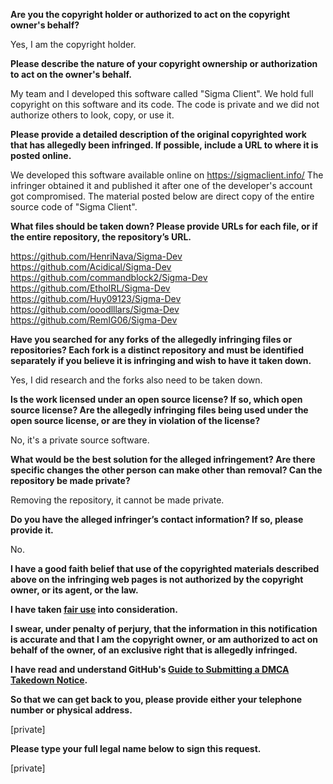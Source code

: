 **Are you the copyright holder or authorized to act on the copyright owner's behalf?**

Yes, I am the copyright holder.

**Please describe the nature of your copyright ownership or authorization to act on the owner's behalf.**

My team and I developed this software called "Sigma Client". We hold full copyright on this software and its code. The code is private and we did not authorize others to look, copy, or use it.

**Please provide a detailed description of the original copyrighted work that has allegedly been infringed. If possible, include a URL to where it is posted online.**

We developed this software available online on https://sigmaclient.info/
The infringer obtained it and published it after one of the developer's account got compromised.
The material posted below are direct copy of the entire source code of "Sigma Client".

**What files should be taken down? Please provide URLs for each file, or if the entire repository, the repository’s URL.**

https://github.com/HenriNava/Sigma-Dev  
https://github.com/Acidical/Sigma-Dev  
https://github.com/commandblock2/Sigma-Dev  
https://github.com/EthoIRL/Sigma-Dev  
https://github.com/Huy09123/Sigma-Dev  
https://github.com/ooodlllars/Sigma-Dev  
https://github.com/RemIG06/Sigma-Dev  

**Have you searched for any forks of the allegedly infringing files or repositories? Each fork is a distinct repository and must be identified separately if you believe it is infringing and wish to have it taken down.**

Yes, I did research and the forks also need to be taken down.

**Is the work licensed under an open source license? If so, which open source license? Are the allegedly infringing files being used under the open source license, or are they in violation of the license?**

No, it's a private source software.

**What would be the best solution for the alleged infringement? Are there specific changes the other person can make other than removal? Can the repository be made private?**

Removing the repository, it cannot be made private.

**Do you have the alleged infringer’s contact information? If so, please provide it.**

No.

**I have a good faith belief that use of the copyrighted materials described above on the infringing web pages is not authorized by the copyright owner, or its agent, or the law.**

**I have taken <a href="https://www.lumendatabase.org/topics/22">fair use</a> into consideration.**

**I swear, under penalty of perjury, that the information in this notification is accurate and that I am the copyright owner, or am authorized to act on behalf of the owner, of an exclusive right that is allegedly infringed.**

**I have read and understand GitHub's <a href="https://help.github.com/articles/guide-to-submitting-a-dmca-takedown-notice/">Guide to Submitting a DMCA Takedown Notice</a>.**

**So that we can get back to you, please provide either your telephone number or physical address.**

[private]  

**Please type your full legal name below to sign this request.**

[private]
